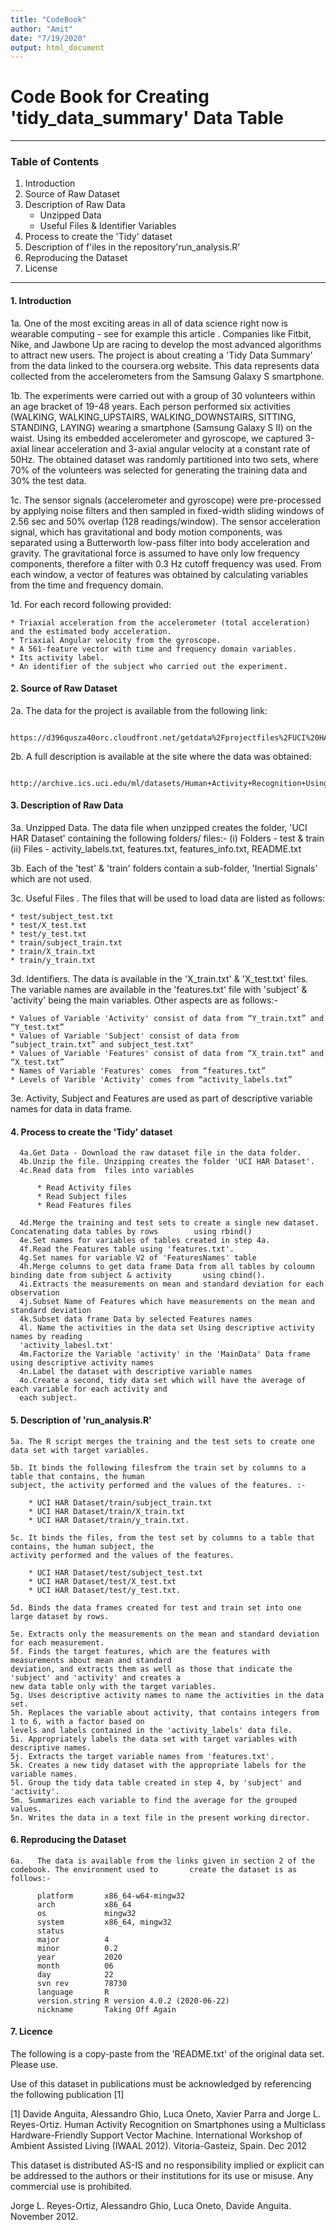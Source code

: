 ```yaml
---
title: "CodeBook"
author: "Amit"
date: "7/19/2020"
output: html_document
---
```


# Code Book for Creating 'tidy_data_summary' Data Table 
*** 
 
### Table of Contents  
 
  1. Introduction
  2. Source of Raw Dataset 
  3. Description of Raw Data
      * Unzipped Data
      * Useful Files & Identifier Variables
  4. Process to create the 'Tidy' dataset
  5. Description of f'iles in the repository'run_analysis.R'
  6. Reproducing the Dataset
  7. License
  
****
#### 1. Introduction
  1a. One of the most exciting areas in all of data science right now is wearable computing - see for example this article . Companies like Fitbit, Nike, and Jawbone Up are racing to develop the most advanced algorithms to attract new users. The project is about creating a 'Tidy Data Summary' from the data linked to the coursera.org website. This data represents data collected from the accelerometers from the Samsung Galaxy S smartphone. 

1b. The experiments were carried out with a group of 30 volunteers within an age bracket of 19-48 years. Each person performed six activities (WALKING, WALKING_UPSTAIRS, WALKING_DOWNSTAIRS, SITTING, STANDING, LAYING) wearing a smartphone (Samsung Galaxy S II) on the waist. Using its embedded accelerometer and gyroscope, we captured 3-axial linear acceleration and 3-axial angular velocity at a constant rate of 50Hz. The obtained dataset was randomly partitioned into two sets, where 70% of the volunteers was selected for generating the training data and 30% the test data. 

1c. The sensor signals (accelerometer and gyroscope) were pre-processed by applying noise filters and then sampled in fixed-width sliding windows of 2.56 sec and 50% overlap (128 readings/window). The sensor acceleration signal, which has gravitational and body motion components, was separated using a Butterworth low-pass filter into body acceleration and gravity. The gravitational force is assumed to have only low frequency components, therefore a filter with 0.3 Hz cutoff frequency was used. From each window, a vector of features was obtained by calculating variables from the time and frequency domain. 

1d. For each record following provided:

    * Triaxial acceleration from the accelerometer (total acceleration) and the estimated body acceleration.
    * Triaxial Angular velocity from the gyroscope. 
    * A 561-feature vector with time and frequency domain variables. 
    * Its activity label. 
    * An identifier of the subject who carried out the experiment.

#### 2. Source of Raw Dataset

2a. The data for the project is available from the following link:

      https://d396qusza40orc.cloudfront.net/getdata%2Fprojectfiles%2FUCI%20HAR%20Dataset.zip

2b. A full description is available at the site where the data was obtained:

      http://archive.ics.uci.edu/ml/datasets/Human+Activity+Recognition+Using+Smartphones

#### 3. Description of Raw Data

3a. Unzipped Data.  The data file when unzipped creates the folder, 'UCI HAR Dataset' containing the following folders/ files:-
    (i)  Folders - test & train
    (ii) Files - activity_labels.txt, features.txt, features_info.txt, README.txt

3b. Each of the 'test' & 'train' folders contain a sub-folder, 'Inertial Signals' which are not used.

3c. Useful Files .  The files that will be used to load data are listed as follows:

    * test/subject_test.txt
    * test/X_test.txt
    * test/y_test.txt
    * train/subject_train.txt
    * train/X_train.txt
    * train/y_train.txt

3d. Identifiers.   The data is available in the 'X_train.txt' & 'X_test.txt' files. The variable names are available in the 'features.txt' file with 'subject' & 'activity' being the main variables. Other aspects are as follows:-

    * Values of Variable 'Activity' consist of data from “Y_train.txt” and “Y_test.txt”
    * Values of Variable 'Subject' consist of data from “subject_train.txt” and subject_test.txt"
    * Values of Variable 'Features' consist of data from “X_train.txt” and “X_test.txt”
    * Names of Variable 'Features' comes  from “features.txt”
    * Levels of Varible 'Activity' comes from “activity_labels.txt”
    
3e. Activity, Subject and Features are used as part of descriptive variable names for data in data frame.

#### 4. Process to create the 'Tidy' dataset

      4a.Get Data - Download the raw dataset file in the data folder. 
      4b.Unzip the file. Unzipping creates the folder 'UCI HAR Dataset'. 
      4c.Read data from  files into variables
          
          * Read Activity files
          * Read Subject files
          * Read Features files
      
      4d.Merge the training and test sets to create a single new dataset. Concatenating data tables by rows        using rbind()
      4e.Set names for variables of tables created in step 4a.
      4f.Read the Features table using 'features.txt'. 
      4g.Set names for variable V2 of 'FeaturesNames' table
      4h.Merge columns to get data frame Data from all tables by coloumn binding date from subject & activity       using cbind().
      4i.Extracts the measurements on mean and standard deviation for each observation
      4j.Subset Name of Features which have measurements on the mean and standard deviation 
      4k.Subset data frame Data by selected Features names
      4l. Name the activities in the data set Using descriptive activity names by reading       
      'activity_labesl.txt'
      4m.Factorize the Variable 'activity' in the 'MainData' Data frame using descriptive activity names
      4n.Label the dataset with descriptive variable names
      4o.Create a second, tidy data set which will have the average of each variable for each activity and  
      each subject.

#### 5. Description of 'run_analysis.R'

    5a. The R script merges the training and the test sets to create one data set with target variables.

    5b. It binds the following filesfrom the train set by columns to a table that contains, the human    
    subject, the activity performed and the values of the features. :-

        * UCI HAR Dataset/train/subject_train.txt
        * UCI HAR Dataset/train/X_train.txt
        * UCI HAR Dataset/train/y_train.txt.

    5c. It binds the files, from the test set by columns to a table that contains, the human subject, the 
    activity performed and the values of the features.

        * UCI HAR Dataset/test/subject_test.txt
        * UCI HAR Dataset/test/X_test.txt
        * UCI HAR Dataset/test/y_test.txt.

    5d. Binds the data frames created for test and train set into one large dataset by rows.

    5e. Extracts only the measurements on the mean and standard deviation for each measurement.
    5f. Finds the target features, which are the features with measurements about mean and standard    
    deviation, and extracts them as well as those that indicate the 'subject' and 'activity' and creates a 
    new data table only with the target variables.
    5g. Uses descriptive activity names to name the activities in the data set.
    5h. Replaces the variable about activity, that contains integers from 1 to 6, with a factor based on 
    levels and labels contained in the 'activity_labels' data file.
    5i. Appropriately labels the data set with target variables with descriptive names.
    5j. Extracts the target variable names from 'features.txt'.
    5k. Creates a new tidy dataset with the appropriate labels for the variable names.
    5l. Group the tidy data table created in step 4, by 'subject' and 'activity'.
    5m. Summarizes each variable to find the average for the grouped values.
    5n. Writes the data in a text file in the present working director.

#### 6. Reproducing the Dataset

    6a.   The data is available from the links given in section 2 of the codebook. The environment used to       create the dataset is as follows:-
    
          platform       x86_64-w64-mingw32          
          arch           x86_64                      
          os             mingw32                     
          system         x86_64, mingw32             
          status                                     
          major          4                           
          minor          0.2                         
          year           2020                        
          month          06                          
          day            22                          
          svn rev        78730                       
          language       R                           
          version.string R version 4.0.2 (2020-06-22)
          nickname       Taking Off Again
          
#### 7. Licence 

The following is a copy-paste from the 'README.txt' of the original data set. Please use.

Use of this dataset in publications must be acknowledged by referencing the following publication [1]

[1] Davide Anguita, Alessandro Ghio, Luca Oneto, Xavier Parra and Jorge L. Reyes-Ortiz. Human Activity Recognition on Smartphones using a Multiclass Hardware-Friendly Support Vector Machine. International Workshop of Ambient Assisted Living (IWAAL 2012). Vitoria-Gasteiz, Spain. Dec 2012

This dataset is distributed AS-IS and no responsibility implied or explicit can be addressed to the authors or their institutions for its use or misuse. Any commercial use is prohibited.

Jorge L. Reyes-Ortiz, Alessandro Ghio, Luca Oneto, Davide Anguita. November 2012.